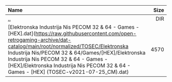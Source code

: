 |Name|Size|
|:---|---:|
|[..](../index.html)|DIR|
|[Elektronska Industrija Nis PECOM 32 & 64 - Games - [HEX].dat](https://raw.githubusercontent.com/open-retrogaming-archive/dat-catalog/main/root/normalized/TOSEC/Elektronska Industrija Nis/PECOM 32 & 64/Games/[HEX]/Elektronska Industrija Nis PECOM 32 & 64 - Games - [HEX]/Elektronska Industrija Nis PECOM 32 & 64 - Games - [HEX] (TOSEC-v2021-07-25_CM).dat)|4570|
